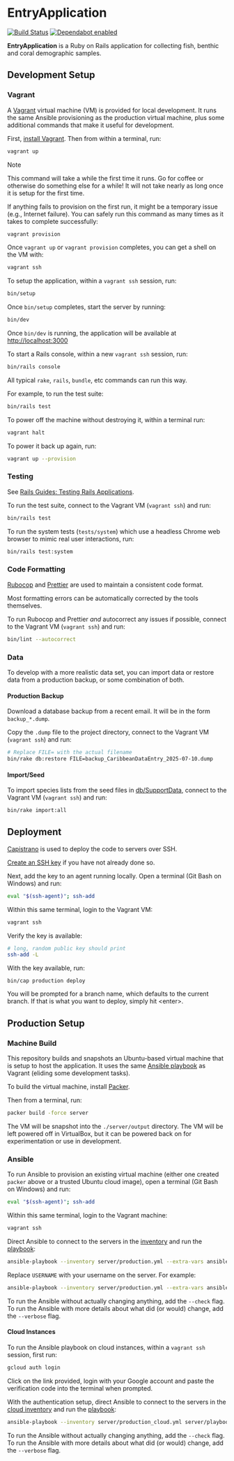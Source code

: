 # EntryApplication

[![Build Status](https://github.com/jeremiaheb/EntryApplication/actions/workflows/ci.yml/badge.svg)](https://github.com/jeremiaheb/EntryApplication/actions/workflows/ci.yml)
[![Dependabot enabled](https://img.shields.io/badge/dependabot-enabled-025e8c?logo=Dependabot)](https://github.com/jeremiaheb/EntryApplication/security/dependabot)

**EntryApplication** is a Ruby on Rails application for collecting fish, benthic and coral demographic samples.

## Development Setup

### Vagrant

A [Vagrant](https://www.vagrantup.com) virtual machine (VM) is provided for local development. It runs the same Ansible provisioning as the production virtual machine, plus some additional commands that make it useful for development.

First, [install Vagrant](https://developer.hashicorp.com/vagrant/install?product_intent=vagrant). Then from within a terminal, run:

```bash
vagrant up
```

> [!NOTE]
> This command will take a while the first time it runs. Go for coffee or otherwise do something else for a while! It will not take nearly as long once it is setup for the first time.

If anything fails to provision on the first run, it might be a temporary issue (e.g., Internet failure). You can safely run this command as many times as it takes to complete successfully:

```bash
vagrant provision
```

Once `vagrant up` or `vagrant provision` completes, you can get a shell on the VM with:

```bash
vagrant ssh
```

To setup the application, within a `vagrant ssh` session, run:

```bash
bin/setup
```

Once `bin/setup` completes, start the server by running:

```bash
bin/dev
```

Once `bin/dev` is running, the application will be available at <http://localhost:3000>

To start a Rails console, within a new `vagrant ssh` session, run:

```bash
bin/rails console
```

All typical `rake`, `rails`, `bundle`, etc commands can run this way.

For example, to run the test suite:

```bash
bin/rails test
```

To power off the machine without destroying it, within a terminal run:

```bash
vagrant halt
```

To power it back up again, run:

```bash
vagrant up --provision
```

### Testing

See [Rails Guides: Testing Rails Applications](https://guides.rubyonrails.org/testing.html).

To run the test suite, connect to the Vagrant VM (`vagrant ssh`) and run:

```bash
bin/rails test
```

To run the system tests (`tests/system`) which use a headless Chrome web browser to mimic real user interactions, run:

```bash
bin/rails test:system
```

### Code Formatting

[Rubocop](https://github.com/rubocop/rubocop) and [Prettier](https://prettier.io/) are used to maintain a consistent code format.

Most formatting errors can be automatically corrected by the tools themselves.

To run Rubocop and Prettier _and_ autocorrect any issues if possible, connect to the Vagrant VM (`vagrant ssh`) and run:

```bash
bin/lint --autocorrect
```

### Data

To develop with a more realistic data set, you can import data or restore data from a production backup, or some combination of both.

#### Production Backup

Download a database backup from a recent email. It will be in the form `backup_*.dump`.

Copy the `.dump` file to the project directory, connect to the Vagrant VM (`vagrant ssh`) and run:

```bash
# Replace FILE= with the actual filename
bin/rake db:restore FILE=backup_CaribbeanDataEntry_2025-07-10.dump
```

#### Import/Seed

To import species lists from the seed files in [db/SupportData](./db/SupportData/), connect to the Vagrant VM (`vagrant ssh`) and run:

```bash
bin/rake import:all
```

## Deployment

[Capistrano](https://capistranorb.com/) is used to deploy the code to servers over SSH.

[Create an SSH key](https://cloud.google.com/compute/docs/connect/create-ssh-keys#windows-10-or-later) if you have not already done so.

Next, add the key to an agent running locally. Open a terminal (Git Bash on Windows) and run:

```bash
eval "$(ssh-agent)"; ssh-add
```

Within this same terminal, login to the Vagrant VM:

```bash
vagrant ssh
```

Verify the key is available:

```bash
# long, random public key should print
ssh-add -L
```

With the key available, run:

```
bin/cap production deploy
```

You will be prompted for a branch name, which defaults to the current branch. If that is what you want to deploy, simply hit &lt;enter&gt;.

## Production Setup

### Machine Build

This repository builds and snapshots an Ubuntu-based virtual machine that is setup to host the application. It uses the same [Ansible playbook](./server/playbook.yml) as Vagrant (eliding some development tasks).

To build the virtual machine, install [Packer](https://www.packer.io).

Then from a terminal, run:

``` bash
packer build -force server
```

The VM will be snapshot into the `./server/output` directory. The VM will be left powered off in VirtualBox, but it can be powered back on for experimentation or use in development.

### Ansible

To run Ansible to provision an existing virtual machine (either one created `packer` above or a trusted Ubuntu cloud image), open a terminal (Git Bash on Windows) and run:

```bash
eval "$(ssh-agent)"; ssh-add
```

Within this same terminal, login to the Vagrant machine:

```bash
vagrant ssh
```

Direct Ansible to connect to the servers in the [inventory](./server/production.yml) and run the [playbook](./server/playbook.yml):

```bash
ansible-playbook --inventory server/production.yml --extra-vars ansible_user=USERNAME server/playbook.yml
```

Replace `USERNAME` with your username on the server. For example:

```bash
ansible-playbook --inventory server/production.yml --extra-vars ansible_user=alindeman server/playbook.yml
```

To run the Ansible without actually changing anything, add the `--check` flag. To run the Ansible with more details about what did (or would) change, add the `--verbose` flag.

#### Cloud Instances

To run the Ansible playbook on cloud instances, within a `vagrant ssh` session, first run:

```bash
gcloud auth login
```

Click on the link provided, login with your Google account and paste the verification code into the terminal when prompted.

With the authentication setup, direct Ansible to connect to the servers in the [cloud inventory](./server/production_cloud.yml) and run the [playbook](./server/playbook.yml):

```bash
ansible-playbook --inventory server/production_cloud.yml server/playbook.yml
```

To run the Ansible without actually changing anything, add the `--check` flag. To run the Ansible with more details about what did (or would) change, add the `--verbose` flag.